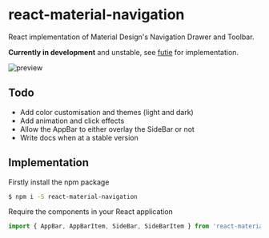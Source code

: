 # react-material-navigation
React implementation of Material Design's Navigation Drawer and Toolbar.

**Currently in development** and unstable, see [futie](https://github.com/phazyy/futie/blob/master/src/containers/App.js) for implementation.

![preview](http://i.imgur.com/Garcn2W.png)

## Todo
* Add color customisation and themes (light and dark)
* Add animation and click effects
* Allow the AppBar to either overlay the SideBar or not
* Write docs when at a stable version

## Implementation
Firstly install the npm package
```bash
$ npm i -S react-material-navigation
```
Require the components in your React application
```javascript
import { AppBar, AppBarItem, SideBar, SideBarItem } from 'react-material-navigation';
```
